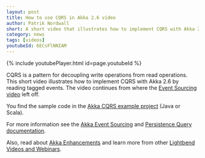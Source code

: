 ```yaml
---
layout: post
title: How to use CQRS in Akka 2.6 video
author: Patrik Nordwall
short: A short video that illustrates how to implement CQRS with Akka 2.6.
category: news
tags: [videos]
youtubeId: 6ECsFlNNIAM
---
```


{% include youtubePlayer.html id=page.youtubeId %}

CQRS is a pattern for decoupling write operations from read operations. This short video illustrates how to implement CQRS with Akka 2.6 by reading tagged events. The video continues from where the [Event Sourcing video](https://akka.io/blog/news/2020/01/07/akka-event-sourcing-video) left off.

You find the sample code in the [Akka CQRS example project](https://doc.akka.io/docs/akka/current/project/examples.html#cqrs) (Java or Scala).
     
For more information see the [Akka Event Sourcing](https://doc.akka.io/docs/akka/current/typed/persistence.html) and [Persistence Query documentation](https://doc.akka.io/docs/akka/current/persistence-query.html).

Also, read about [Akka Enhancements](https://doc.akka.io/docs/akka-enhancements) and learn more from other [Lightbend Videos and Webinars](https://www.lightbend.com/videos-and-webinars).
